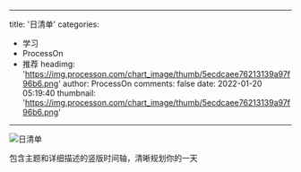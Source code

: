 
---
title: '日清单'
categories: 
 - 学习
 - ProcessOn
 - 推荐
headimg: 'https://img.processon.com/chart_image/thumb/5ecdcaee76213139a97f96b6.png'
author: ProcessOn
comments: false
date: 2022-01-20 05:19:40
thumbnail: 'https://img.processon.com/chart_image/thumb/5ecdcaee76213139a97f96b6.png'
---

<div>   
<img class="thumb" alt="日清单" src="https://img.processon.com/chart_image/thumb/5ecdcaee76213139a97f96b6.png" referrerpolicy="no-referrer">
<p>包含主题和详细描述的竖版时间轴，清晰规划你的一天</p>  
</div>
            